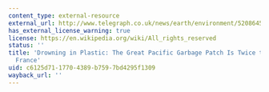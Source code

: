 ```yaml
---
content_type: external-resource
external_url: http://www.telegraph.co.uk/news/earth/environment/5208645/Drowning-in-plastic-The-Great-Pacific-Garbage-Patch-is-twice-the-size-of-France.html
has_external_license_warning: true
license: https://en.wikipedia.org/wiki/All_rights_reserved
status: ''
title: 'Drowning in Plastic: The Great Pacific Garbage Patch Is Twice the Size of
  France'
uid: c6125d71-1770-4389-b759-7bd4295f1309
wayback_url: ''
---
```

